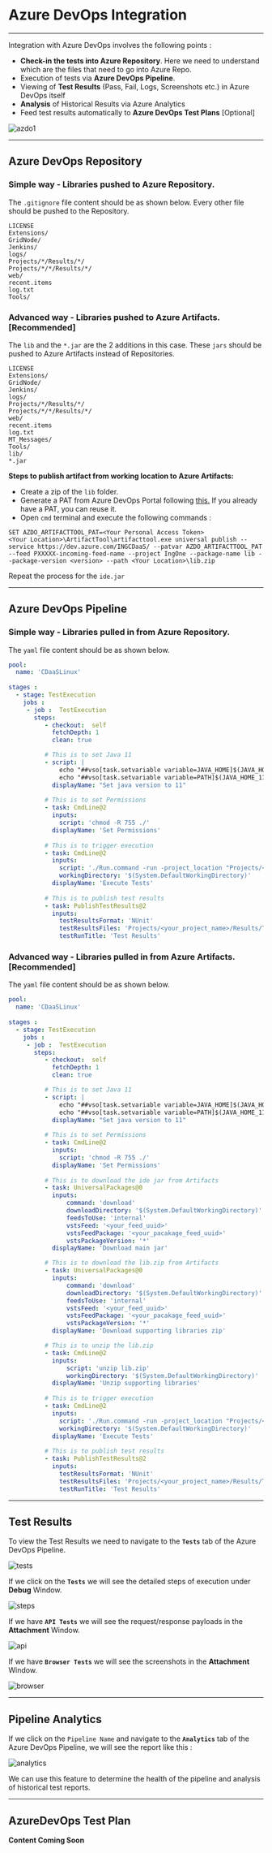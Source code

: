 # **Azure DevOps Integration**  
-----------------------------------
Integration with Azure DevOps involves the following points :

* **Check-in the tests into Azure Repository**. Here we need to understand which are the files that need to go into Azure Repo.
* Execution of tests via **Azure DevOps Pipeline**.
* Viewing of **Test Results** (Pass, Fail, Logs, Screenshots etc.) in Azure DevOps itself
* **Analysis** of Historical Results via Azure Analytics
* Feed test results automatically to **Azure DevOps Test Plans** [Optional]

 ![azdo1](img/azdo/1.png "azdo1")

-------------------------------------

## **Azure DevOps Repository**

### Simple way - Libraries pushed to Azure Repository.

The `.gitignore` file content should be as shown below. Every other file should be pushed to the Repository.

```
LICENSE
Extensions/
GridNode/
Jenkins/
logs/
Projects/*/Results/*/
Projects/*/*/Results/*/
web/
recent.items
log.txt
Tools/
```

### Advanced way - Libraries pushed to Azure Artifacts.[Recommended] 

The `lib` and the `*.jar` are the 2 additions in this case. These `jars` should be pushed to Azure Artifacts instead of Repositories.

```gitignore
LICENSE
Extensions/
GridNode/
Jenkins/
logs/
Projects/*/Results/*/
Projects/*/*/Results/*/
web/
recent.items
log.txt
MT_Messages/
Tools/
lib/
*.jar
```

**Steps to publish artifact from working location to Azure Artifacts:**


 * Create a zip of the `lib` folder.
 * Generate a PAT from Azure DevOps Portal following [this.](https://docs.microsoft.com/en-us/azure/devops/organizations/accounts/use-personal-access-tokens-to-authenticate?view=azure-devops&tabs=Windows) If you already have a PAT, you can reuse it.
 * Open `cmd` terminal and execute the following commands :
  
  ``` shell
  SET AZDO_ARTIFACTTOOL_PAT=<Your Personal Access Token>
  <Your Location>\ArtifactTool\artifacttool.exe universal publish --service https://dev.azure.com/INGCDaaS/ --patvar AZDO_ARTIFACTTOOL_PAT --feed PXXXXX-incoming-feed-name --project IngOne --package-name lib --package-version <version> --path <Your Location>\lib.zip
  ```
Repeat the process for the `ide.jar`

----------------------------------------------

## **Azure DevOps Pipeline**

### Simple way - Libraries pulled in from Azure Repository.

The `yaml` file content should be as shown below.

```yaml
pool:
  name: 'CDaaSLinux'
    
stages :
  - stage: TestExecution
    jobs :
     - job :  TestExecution
       steps:    
          - checkout:  self
            fetchDepth: 1
            clean: true  

          # This is to set Java 11
          - script: |
              echo "##vso[task.setvariable variable=JAVA_HOME]$(JAVA_HOME_11_X64)"
              echo "##vso[task.setvariable variable=PATH]$(JAVA_HOME_11_X64)/bin:$(PATH)"
            displayName: "Set java version to 11"  
          
          # This is to set Permissions
          - task: CmdLine@2
            inputs:
              script: 'chmod -R 755 ./'
            displayName: 'Set Permissions'          
          
          # This is to trigger execution
          - task: CmdLine@2
            inputs:
              script: './Run.command -run -project_location "Projects/<your_project_name>" -release "<your_release_name>" -testset "<your_testset_name>" -setEnv "run.AzureReport=true"'
              workingDirectory: '$(System.DefaultWorkingDirectory)'
            displayName: 'Execute Tests'
            
          # This is to publish test results  
          - task: PublishTestResults@2
            inputs:
              testResultsFormat: 'NUnit'
              testResultsFiles: 'Projects/<your_project_name>/Results/TestExecution/<your_release_name>/<your_testset_name>/Latest/azure.xml'
              testRunTitle: 'Test Results'  
```

### Advanced way - Libraries pulled in from Azure Artifacts.[Recommended]

The `yaml` file content should be as shown below.

```yaml
pool:
  name: 'CDaaSLinux'
    
stages :
  - stage: TestExecution
    jobs :
     - job :  TestExecution
       steps:    
          - checkout:  self
            fetchDepth: 1
            clean: true  

          # This is to set Java 11
          - script: |
              echo "##vso[task.setvariable variable=JAVA_HOME]$(JAVA_HOME_11_X64)"
              echo "##vso[task.setvariable variable=PATH]$(JAVA_HOME_11_X64)/bin:$(PATH)"
            displayName: "Set java version to 11"  
          
          # This is to set Permissions
          - task: CmdLine@2
            inputs:
              script: 'chmod -R 755 ./'
            displayName: 'Set Permissions'       
            
          # This is to download the ide jar from Artifacts 
          - task: UniversalPackages@0
            inputs:
                command: 'download'
                downloadDirectory: '$(System.DefaultWorkingDirectory)'
                feedsToUse: 'internal'
                vstsFeed: '<your_feed_uuid>'
                vstsFeedPackage: '<your_pacakage_feed_uuid>'
                vstsPackageVersion: '*'
            displayName: 'Download main jar'

          # This is to download the lib.zip from Artifacts
          - task: UniversalPackages@0
            inputs:
                command: 'download'
                downloadDirectory: '$(System.DefaultWorkingDirectory)'
                feedsToUse: 'internal'
                vstsFeed: '<your_feed_uuid>'
                vstsFeedPackage: '<your_pacakage_feed_uuid>'
                vstsPackageVersion: '*'
            displayName: 'Download supporting libraries zip'

          # This is to unzip the lib.zip
          - task: CmdLine@2
            inputs:
                script: 'unzip lib.zip'
                workingDirectory: '$(System.DefaultWorkingDirectory)'
            displayName: 'Unzip supporting libraries'   
          
          # This is to trigger execution
          - task: CmdLine@2
            inputs:
              script: './Run.command -run -project_location "Projects/<your_project_name>" -release "<your_release_name>" -testset "<your_testset_name>" -setEnv "run.AzureReport=true"'
              workingDirectory: '$(System.DefaultWorkingDirectory)'
            displayName: 'Execute Tests'
            
          # This is to publish test results  
          - task: PublishTestResults@2
            inputs:
              testResultsFormat: 'NUnit'
              testResultsFiles: 'Projects/<your_project_name>/Results/TestExecution/<your_release_name>/<your_testset_name>/Latest/azure.xml'
              testRunTitle: 'Test Results'
```

-------------------------------------

## **Test Results**

To view the Test Results we need to navigate to the **`Tests`** tab of the Azure DevOps Pipeline.

 ![tests](img/azdo/2.PNG "tests")

If we click on the **`Tests`** we will see the detailed steps of execution under **Debug** Window.

  ![steps](img/azdo/3.PNG "steps")

If we have **`API Tests`** we will see the request/response payloads in the  **Attachment** Window.  

  ![api](img/azdo/4.PNG "api")

If we have **`Browser Tests`** we will see the screenshots in the  **Attachment** Window. 

  ![browser](img/azdo/5.PNG "browser")

 -------------------------------------

## **Pipeline Analytics** 

If we click on the `Pipeline Name` and navigate to the **`Analytics`** tab of the Azure DevOps Pipeline, we will see the report like this :

  ![analytics](img/azdo/6.PNG "analytics")

We can use this feature to determine the health of the pipeline and analysis of historical test reports.

 -------------------------------------

## **AzureDevOps Test Plan** 

**Content Coming Soon**